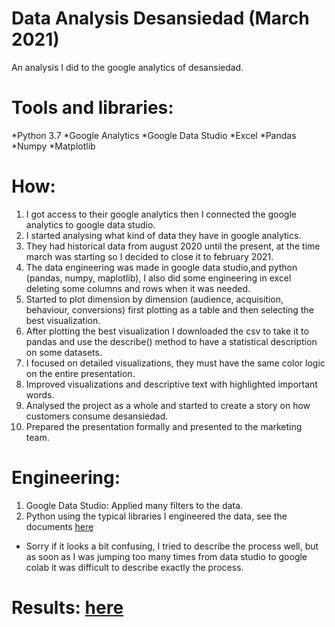 # Data Analysis Desansiedad (March 2021)
An analysis I did to the google analytics of desansiedad.

# Tools and libraries:
   *Python 3.7
   *Google Analytics
   *Google Data Studio
   *Excel
   *Pandas
   *Numpy
   *Matplotlib

# How:
1. I got access to their google analytics then I connected the google analytics to google data studio.
2. I started analysing what kind of data they have in google analytics.
3. They had historical data from august 2020 until the present, at the time march was starting so I decided to close it to february 2021.
4. The data engineering was made in google data studio,and python (pandas, numpy, maplotlib), I also did some engineering in excel deleting some columns and rows when it was needed.
5. Started to plot dimension by dimension (audience, acquisition, behaviour, conversions) first plotting as a table and then selecting the best visualization.
6. After plotting the best visualization I downloaded the csv to take it to pandas and use the describe() method to have a statistical description on some datasets.
7. I focused on detailed visualizations, they must have the same color logic on the entire presentation.
8. Improved visualizations and descriptive text with highlighted important words.
9. Analysed the project as a whole and started to create a story on how customers consume desansiedad.
10. Prepared the presentation formally and presented to the marketing team.

# Engineering:
1. Google Data Studio: Applied many filters to the data.
2. Python using the typical libraries I engineered the data, see the documents [here](https://github.com/JorgePablol/Data-Analysis-Desansiedad/blob/main/Desansiedad%20(1).ipynb)
* Sorry if it looks a bit confusing, I tried to describe the process well, but as soon as I was jumping too many times from data studio to google colab it was difficult to describe exactly the process.


# Results: [here](https://datastudio.google.com/reporting/61f04c52-93e3-4ec5-969a-719304c32849)
